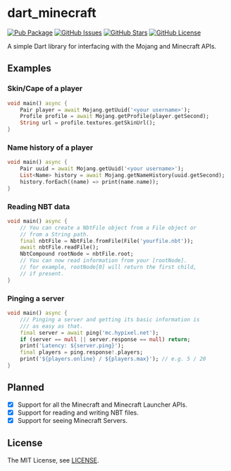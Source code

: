 dart_minecraft
==============

[![Pub Package](https://img.shields.io/pub/v/dart_minecraft.svg?style=for-the-badge&logo=Dart)](https://pub.dev/packages/dart_minecraft)
[![GitHub Issues](https://img.shields.io/github/issues/spnda/dart_minecraft.svg?style=for-the-badge&logo=GitHub)](https://github.com/spnda/dart_minecraft/issues)
[![GitHub Stars](https://img.shields.io/github/stars/spnda/dart_minecraft.svg?style=for-the-badge&logo=GitHub)](https://github.com/spnda/dart_minecraft/stargazers)
[![GitHub License](https://img.shields.io/badge/license-MIT-blue.svg?style=for-the-badge&logo=GitHub)](https://raw.githubusercontent.com/spnda/dart_minecraft/main/LICENSE)

A simple Dart library for interfacing with the Mojang and Minecraft APIs.

Examples
--------

### Skin/Cape of a player

```dart
void main() async {
    Pair player = await Mojang.getUuid('<your username>');
    Profile profile = await Mojang.getProfile(player.getSecond);
    String url = profile.textures.getSkinUrl();
}
```

### Name history of a player

```dart
void main() async {
    Pair uuid = await Mojang.getUuid('<your username>');
    List<Name> history = await Mojang.getNameHistory(uuid.getSecond);
    history.forEach((name) => print(name.name));
}
```

### Reading NBT data

```dart
void main() async {
    // You can create a NbtFile object from a File object or
    // from a String path.
    final nbtFile = NbtFile.fromFile(File('yourfile.nbt'));
    await nbtFile.readFile();
    NbtCompound rootNode = nbtFile.root;
    // You can now read information from your [rootNode].
    // for example, rootNode[0] will return the first child,
    // if present.
}
```

### Pinging a server

```dart
void main() async {
	/// Pinging a server and getting its basic information is 
	/// as easy as that.
	final server = await ping('mc.hypixel.net');
	if (server == null || server.response == null) return;
	print('Latency: ${server.ping}');
	final players = ping.response!.players;
	print('${players.online} / ${players.max}'); // e.g. 5 / 20
}
```

Planned
--------

- [x] Support for all the Minecraft and Minecraft Launcher APIs.
- [x] Support for reading and writing NBT files.
- [x] Support for seeing Minecraft Servers.

License
--------

The MIT License, see [LICENSE](https://github.com/spnda/dart_minecraft/raw/main/LICENSE).
